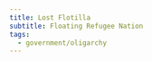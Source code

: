 ```yaml
---
title: Lost Flotilla
subtitle: Floating Refugee Nation
tags:
  - government/oligarchy
---
```

